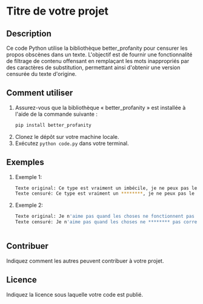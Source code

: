 # Titre de votre projet

## Description

Ce code Python utilise la bibliothèque better_profanity pour censurer les propos obscènes dans un texte. L'objectif est de fournir une fonctionnalité de filtrage de contenu offensant en remplaçant les mots inappropriés par des caractères de substitution, permettant ainsi d'obtenir une version censurée du texte d'origine.

## Comment utiliser

1. Assurez-vous que la bibliothèque « better_profanity » est installée à l'aide de la commande suivante :
   ```bash
   pip install better_profanity
2. Clonez le dépôt sur votre machine locale.
3. Exécutez `python code.py` dans votre terminal.

## Exemples

1. Exemple 1:
   ```bash
   Texte original: Ce type est vraiment un imbécile, je ne peux pas le supporter !
   Texte censuré: Ce type est vraiment un ********, je ne peux pas le supporter !

3. Exemple 2:
   ```bash
   Texte original: Je n'aime pas quand les choses ne fonctionnent pas correctement, c'est vraiment frustrant.
   Texte censuré: Je n'aime pas quand les choses ne ******** pas correctement, c'est vraiment frustrant.



## Contribuer

Indiquez comment les autres peuvent contribuer à votre projet.

## Licence

Indiquez la licence sous laquelle votre code est publié.
